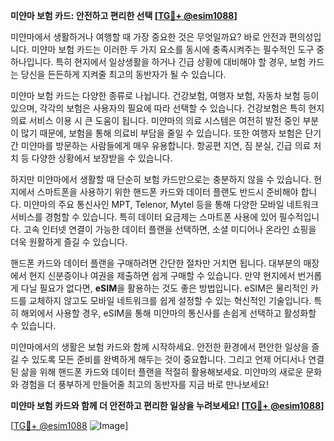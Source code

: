 **미얀마 보험 카드: 안전하고 편리한 선택 [[TG💪+ @esim1088](https://t.me/s/esim1088)]**

미얀마에서 생활하거나 여행할 때 가장 중요한 것은 무엇일까요? 바로 안전과 편의성입니다. 미얀마 보험 카드는 이러한 두 가지 요소를 동시에 충족시켜주는 필수적인 도구 중 하나입니다. 특히 현지에서 일상생활을 하거나 긴급 상황에 대비해야 할 경우, 보험 카드는 당신을 든든하게 지켜줄 최고의 동반자가 될 수 있습니다.

미얀마 보험 카드는 다양한 종류로 나뉩니다. 건강보험, 여행자 보험, 자동차 보험 등이 있으며, 각각의 보험은 사용자의 필요에 따라 선택할 수 있습니다. 건강보험은 특히 현지 의료 서비스 이용 시 큰 도움이 됩니다. 미얀마의 의료 시스템은 여전히 발전 중인 부분이 많기 때문에, 보험을 통해 의료비 부담을 줄일 수 있습니다. 또한 여행자 보험은 단기간 미얀마를 방문하는 사람들에게 매우 유용합니다. 항공편 지연, 짐 분실, 긴급 의료 처치 등 다양한 상황에서 보장받을 수 있습니다.

하지만 미얀마에서 생활할 때 단순히 보험 카드만으로는 충분하지 않을 수 있습니다. 현지에서 스마트폰을 사용하기 위한 핸드폰 카드와 데이터 플랜도 반드시 준비해야 합니다. 미얀마의 주요 통신사인 MPT, Telenor, Mytel 등을 통해 다양한 모바일 네트워크 서비스를 경험할 수 있습니다. 특히 데이터 요금제는 스마트폰 사용에 있어 필수적입니다. 고속 인터넷 연결이 가능한 데이터 플랜을 선택하면, 소셜 미디어나 온라인 쇼핑을 더욱 원활하게 즐길 수 있습니다.

핸드폰 카드와 데이터 플랜을 구매하려면 간단한 절차만 거치면 됩니다. 대부분의 매장에서 현지 신분증이나 여권을 제출하면 쉽게 구매할 수 있습니다. 만약 현지에서 번거롭게 다닐 필요가 없다면, **eSIM**을 활용하는 것도 좋은 방법입니다. eSIM은 물리적인 카드를 교체하지 않고도 모바일 네트워크를 쉽게 설정할 수 있는 혁신적인 기술입니다. 특히 해외에서 사용할 경우, eSIM을 통해 미얀마의 통신사를 손쉽게 선택하고 활성화할 수 있습니다.

미얀마에서의 생활은 보험 카드와 함께 시작하세요. 안전한 환경에서 편안한 일상을 즐길 수 있도록 모든 준비를 완벽하게 해두는 것이 중요합니다. 그리고 언제 어디서나 연결된 삶을 위해 핸드폰 카드와 데이터 플랜을 적절히 활용해보세요. 미얀마의 새로운 문화와 경험을 더 풍부하게 만들어줄 최고의 동반자를 지금 바로 만나보세요! 

**미얀마 보험 카드와 함께 더 안전하고 편리한 일상을 누려보세요! [[TG💪+ @esim1088](https://t.me/s/esim1088)]**

[[TG💪+ @esim1088](https://t.me/s/esim1088) ![Image](https://i.postimg.cc/Y0z9fWf4/image.png)]